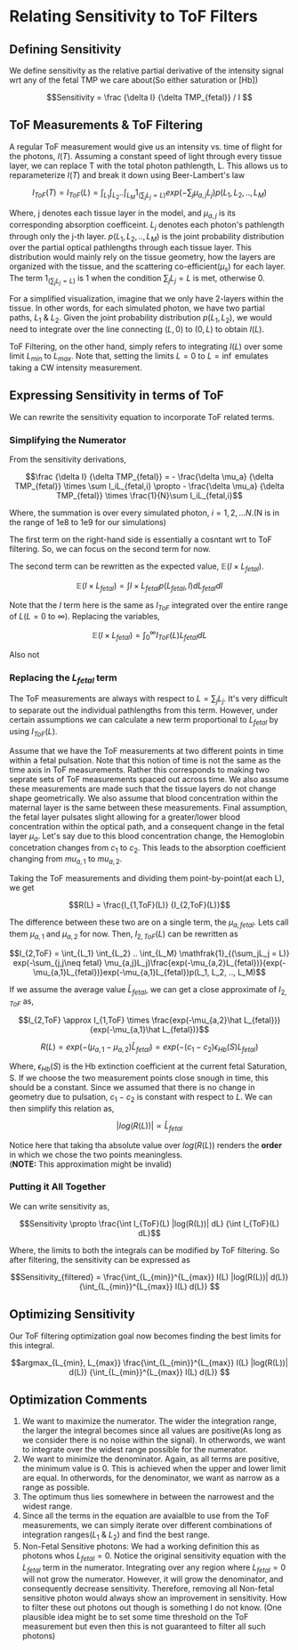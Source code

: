 # Relating Sensitivity to ToF Filters
## Defining Sensitivity 
We define sensitivity as the relative partial derivative of the intensity signal wrt any of the fetal TMP we care about(So either saturation or [Hb])
```math
Sensitivity = \frac {\delta I} {\delta TMP_{fetal}} / I 
```

## ToF Measurements & ToF Filtering
A regular ToF measurement would give us an intensity vs. time of flight for the photons, $I(T)$. Assuming a constant speed of light through every tissue layer, we can replace T with the total photon pathlength, L. This allows us to reparameterize $I(T)$ and break it down using Beer-Lambert's law
```math
I_{ToF}(T) = I_{ToF}(L) = \int_{L_1} \int_{L_2} .. \int_{L_M} \mathfrak{1}_{(\sum_jL_j = L)} exp(-\sum_j \mu_{a,j}L_j)p(L_1, L_2, .., L_M)
```
Where, j denotes each tissue layer in the model, and $\mu_{a,j}$ is its corresponding absorption coefficeint. $L_j$ denotes each photon's pathlength through only the j-th layer. $p(L_1, L_2, .., L_M)$ is the joint probability distribution over the partial optical pathlengths through each tissue layer. This distribution would mainly rely on the tissue geometry, how the layers are organized with the tissue, and the scattering co-efficient($\mu_s$) for each layer. The term $\mathfrak{1}_{(\sum_jL_j = L)}$ is 1 when the condition $\sum_jL_j = L$ is met, otherwise 0. 

For a simplified visualization, imagine that we only have 2-layers within the tissue. In other words, for each simulated photon, we have two partial paths, $L_1$ & $L_2$. Given the joint probability distribution $p(L_1, L_2)$, we would need to integrate over the line connecting $(L,0)$ to $(0,L)$ to obtain $I(L)$. 

ToF Filtering, on the other hand, simply refers to integrating $I(L)$ over some limit $L_{min}$ to $L_{max}$. Note that, setting the limits $L=0$ to $L=\inf$ emulates taking a CW intensity measurement. 

## Expressing Sensitivity in terms of ToF
We can rewrite the sensitivity equation to incorporate ToF related terms.
### Simplifying the Numerator 
From the sensitivity derivations,
```math
\frac {\delta I} {\delta TMP_{fetal}} = - \frac{\delta \mu_a} {\delta TMP_{fetal}} \times \sum I_iL_{fetal,i} \propto - \frac{\delta \mu_a} {\delta TMP_{fetal}} \times \frac{1}{N}\sum I_iL_{fetal,i}
```
Where, the summation is over every simulated photon, $i = 1, 2, ... N$.(N is in the range of 1e8 to 1e9 for our simulations)

The first term on the right-hand side is essentially a cosntant wrt to ToF filtering. So, we can focus on the second term for now.  

The second term can be rewritten as the expected value, $\mathbb{E}(I\times L_{fetal})$.  
```math
\mathbb{E}(I\times L_{fetal}) = \int I\times L_{fetal} p(L_{fetal}, I)dL_{fetal}dI
```
Note that the $I$ term here is the same as $I_{ToF}$ integrated over the entire range of $L$($L=0$ to $\infty$). Replacing the variables,
```math
\mathbb{E}(I\times L_{fetal}) =  \int_0^{\infty} I_{ToF}(L)L_{fetal}dL
```
Also not

### Replacing the $L_{fetal}$ term
The ToF measurements are always with respect to $L = \sum_j L_j$. It's very difficult to separate out the individual pathlengths from this term. However, under certain assumptions we can calculate a new term proportional to $L_{fetal}$ by using $I_{ToF}(L)$.  

Assume that we have the ToF measurements at two different points in time within a fetal pulsation. Note that this notion of time is not the same as the time axis in ToF measurements. Rather this corresponds to making two seprate sets of ToF measurements spaced out across time. We also assume these measurements are made such that the tissue layers do not change shape geometrically. We also assume that blood concentration within the maternal layer is the same between these measurements. Final assumption, the fetal layer pulsates slight allowing for a greater/lower blood concentration within the optical path, and a consequent change in the fetal layer $\mu_a$. Let's say due to this blood concentration change, the Hemoglobin concetration changes from $c_1$ to $c_2$. This leads to the absorption coefficient changing from $mu_{a,1}$ to $mu_{a,2}$.  

Taking the ToF measurements and dividing them point-by-point(at each L), we get
```math
R(L) = \frac{I_{1,ToF}(L)} {I_{2,ToF}(L)}
```
The difference between these two are on a single term, the $\mu_{a,fetal}$. Lets call them $\mu_{a,1}$ and $\mu_{a,2}$ for now. Then, $I_{2,ToF}(L)$ can be rewritten as 
```math
I_{2,ToF} = \int_{L_1} \int_{L_2} .. \int_{L_M} \mathfrak{1}_{(\sum_jL_j = L)} exp(-\sum_{j,j\neq fetal} \mu_{a,j}L_j)\frac{exp(-\mu_{a,2}L_{fetal})}{exp(-\mu_{a,1}L_{fetal})}exp(-\mu_{a,1}L_{fetal})p(L_1, L_2, .., L_M)
```
If we assume the average value $\hat L_{fetal}$, we can get a close approximate of $I_{2,ToF}$ as,
```math
I_{2,ToF} \approx I_{1,ToF} \times \frac{exp(-\mu_{a,2}\hat L_{fetal})}{exp(-\mu_{a,1}\hat L_{fetal})}
```
```math
R(L) = exp(-(\mu_{a,1} - \mu_{a,2})\hat L_{fetal}) = exp(-(c_1 - c_2)\epsilon_{Hb}(S)L_{fetal})
```
Where, $\epsilon_{Hb}(S)$ is the Hb extinction coefficient at the current fetal Saturation, S. If we choose the two measurement points close snough in time, this should be a constant. Since we assumed that there is no change in geometry due to pulsation, $c_1 - c_2$ is constant with respect to $L$. We can then simplify this relation as,
```math
|log(R(L))| \propto \hat L_{fetal}
```
Notice here that taking tha absolute value over $log(R(L))$ renders the **order** in which we chose the two points meaningless.  
(**NOTE:** This approximation might be invalid)

### Putting it All Together
We can write sensitivity as,
```math
Sensitivity \propto \frac{\int I_{ToF}(L) |log(R(L))| dL} {\int I_{ToF}(L) dL}
```
Where, the limits to both the integrals can be modified by ToF filtering. So after filtering, the sensitivity can be expressed as 
```math
Sensitivity_{filtered} = \frac{\int_{L_{min}}^{L_{max}} I(L) |log(R(L))| d(L)} {\int_{L_{min}}^{L_{max}} I(L) d(L)} 
```

## Optimizing Sensitivity
Our ToF filtering optimization goal now becomes finding the best limits for this integral. 
```math
argmax_{L_{min}, L_{max}} \frac{\int_{L_{min}}^{L_{max}} I(L) |log(R(L))| d(L)} {\int_{L_{min}}^{L_{max}} I(L) d(L)} 
```

## Optimization Comments
1. We want to maximize the numerator. The wider the integration range, the larger the integral becomes since all values are positive(As long as we consider there is no noise within the signal). In otherwords, we want to integrate over the widest range possible for the numerator.
2. We want to minimize the denominator. Again, as all terms are positive, the minimum value is 0. This is achieved when the upper and lower limit are equal. In otherwords, for the denominator, we want as narrow as a range as possible.
3. The optimum thus lies somewhere in between the narrowest and the widest range.
4. Since all the terms in the equation are avaialble to use from the ToF measurements, we can simply iterate over different combinations of integration ranges($L_1$ & $L_2$) and find the best range.
5. Non-Fetal Sensitive photons: We had a working definition this as photons whos $L_{fetal} = 0$. Notice the original sensitivity equation with the $L_{fetal}$ term in the numerator. Integrating over any region where $L_{fetal} = 0$ will not grow the numerator. However, it will grow the denominator, and consequently decrease sensitivity. Therefore, removing all Non-fetal sensitive photon would always show an improvement in sensitivity. How to filter these out photons out though is something I do not know. (One plausible idea might be to set some time threshold on the ToF measurement but even then this is not guaranteed to filter all such photons) 
